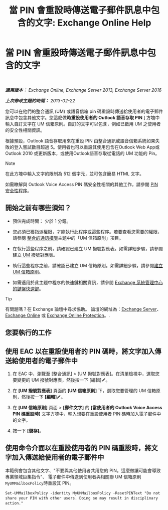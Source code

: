 ﻿---
title: '當 PIN 會重設時傳送電子郵件訊息中包含的文字: Exchange Online Help'
TOCTitle: 當 PIN 會重設時傳送電子郵件訊息中包含的文字
ms:assetid: f7a4d775-a588-412f-ac2c-11ab1a5c67eb
ms:mtpsurl: https://technet.microsoft.com/zh-tw/library/Bb201750(v=EXCHG.150)
ms:contentKeyID: 51409258
ms.date: 05/23/2018
mtps_version: v=EXCHG.150
ms.translationtype: MT
---

# 當 PIN 會重設時傳送電子郵件訊息中包含的文字

 

_**適用版本：** Exchange Online, Exchange Server 2013, Exchange Server 2016_

_**上次修改主題的時間：** 2013-02-22_

您可以在他們的整合通訊 (UM) 或語音信箱 pin 碼重設時傳送給使用者的電子郵件訊息中包含其他文字。您這麼做**時重設使用者的 Outlook 語音存取 PIN** \] 方塊中輸入自訂文字在 UM 信箱原則。自訂的文字可以包含，例如已啟用 UM 之使用者的安全性相關資訊。

根據預設，Outlook 語音存取用來在重設 PIN 由整合通訊或語音信箱系統如果失敗的登入嘗試數目超過 5。使用者也可以重設其使用包含在Outlook Web App或 Outlook 2010 或更新版本，或使用Outlook語音存取從電話的 UM 功能的 Pin。


> [!NOTE]  
> 在此方塊中輸入文字的限制為 512 個字元，並可包含簡易 HTML 文字。




如需瞭解與 Outlook Voice Access PIN 碼安全性相關的其他工作，請參閱 [PIN 安全性程序](pin-security-procedures-exchange-2013-help.md)。

## 開始之前有哪些須知？

  - 預估完成時間： 少於 1 分鐘。

  - 您必須已獲指派權限，才能執行此程序或這些程序。若要查看您需要的權限，請參閱 [整合的通訊權限](unified-messaging-permissions-exchange-2013-help.md)主題中的「UM 信箱原則」項目。

  - 在執行這些程序之前，請確認已建立 UM 撥號對應表。如需詳細步驟，請參閱[建立 UM 撥號對應表](create-a-um-dial-plan-exchange-2013-help.md)。

  - 執行這些程序之前，請確認已建立 UM 信箱原則。如需詳細步驟，請參閱[建立 UM 信箱原則](create-a-um-mailbox-policy-exchange-2013-help.md)。

  - 如需適用於此主題中程序的快速鍵相關資訊，請參閱 [Exchange 系統管理中心的鍵盤快速鍵](keyboard-shortcuts-in-the-exchange-admin-center-exchange-online-protection-help.md)。


> [!TIP]  
> 有問題嗎？在 Exchange 論壇中尋求協助。 論壇的網址為：<a href="https://go.microsoft.com/fwlink/p/?linkid=60612">Exchange Server</a>、 <a href="https://go.microsoft.com/fwlink/p/?linkid=267542">Exchange Online</a> 或 <a href="https://go.microsoft.com/fwlink/p/?linkid=285351">Exchange Online Protection</a>。.




## 您要執行的工作

## 使用 EAC 以在重設使用者的 PIN 碼時，將文字加入傳送給使用者的電子郵件中

1.  在 EAC 中，瀏覽至 \[整合通訊\] \> \[UM 撥號對應表\]。在清單檢視中，選取您要變更的 UM 撥號對應表，然後按一下 \[編輯\]![編輯圖示](images/JJ218640.6f53ccb2-1f13-4c02-bea0-30690e6ea71d(EXCHG.150).gif "編輯圖示")。

2.  在 **\[UM 撥號對應表\]** 頁面的 **\[UM 信箱原則\]** 下，選取您要管理的 UM 信箱原則，然後按一下 **\[編輯\]**![編輯圖示](images/JJ218640.6f53ccb2-1f13-4c02-bea0-30690e6ea71d(EXCHG.150).gif "編輯圖示")。

3.  在 **\[UM 信箱原則\]** 頁面 \> **\[郵件文字\]** 的 **\[當使用者的 Outlook Voice Access PIN 碼重設時\]** 文字方塊中，輸入想要在重設使用者 PIN 碼時加入電子郵件中的文字。

4.  按一下 **\[儲存\]**。

## 使用命令介面以在重設使用者的 PIN 碼重設時，將文字加入傳送給使用者的電子郵件中

本範例會包含其他文字、"不要與其他使用者共用您的 PIN。這麼做讓可能會導致專業領域巨集指令"、 電子郵件中傳送到使用者與相關聯 UM 信箱原則`MyUMMailboxPolicy`時重設其 PIN。

    Set-UMMailboxPolicy -identity MyUMMailboxPolicy -ResetPINText "Do not share your PIN with other users. Doing so may result in disciplinary action."

